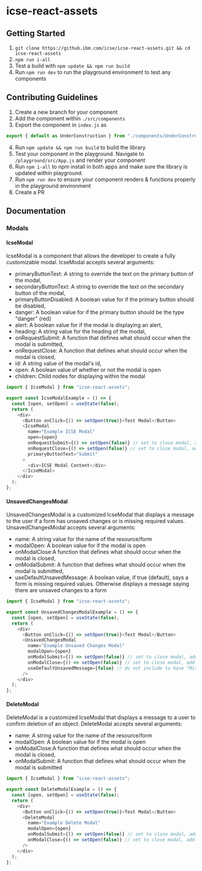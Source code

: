 # icse-react-assets

## Getting Started

1. `git clone https://github.ibm.com/icse/icse-react-assets.git && cd icse-react-assets`
2. `npm run i-all`
3. Test a build with `npm update && npm run build`
4. Run `npm run dev` to run the playground environment to test any components

## Contributing Guidelines

1. Create a new branch for your component
2. Add the component within `./src/components`
3. Export the component in `index.js` as

```js
export { default as UnderConstruction } from "./components/UnderConstruction";
```

4. Run `npm update && npm run build` to build the library
5. Test your component in the playground. Navigate to `/playground/src/App.js` and render your component
6. Run `npm i-all` to npm install in both apps and make sure the library is updated within playground.
7. Run `npm run dev` to ensure your component renders & functions properly in the playground environment
8. Create a PR

## Documentation

### Modals

#### IcseModal

IcseModal is a component that allows the developer to create a fully customizable modal. IcseModal accepts several arguments:

- primaryButtonText: A string to override the text on the primary button of the modal,
- secondaryButtonText: A string to override the text on the secondary button of the modal,
- primaryButtonDisabled: A boolean value for if the primary button should be disabled,
- danger: A boolean value for if the primary button should be the type "danger" (red)
- alert: A boolean value for if the modal is displaying an alert,
- heading: A string value for the heading of the modal,
- onRequestSubmit: A function that defines what should occur when the modal is submitted,
- onRequestClose: A function that defines what should occur when the modal is closed,
- id: A string value of the modal's id,
- open: A boolean value of whether or not the modal is open
- children: Child nodes for displaying within the modal

```js
import { IcseModal } from "icse-react-assets";

export const IcseModalExample = () => {
  const [open, setOpen] = useState(false);
  return (
    <div>
      <Button onClick={() => setOpen(true)}>Test Modal</Button>
      <IcseModal
        name="Example ICSE Modal"
        open={open}
        onRequestSubmit={() => setOpen(false)} // set to close modal, add additional logic
        onRequestClose={() => setOpen(false)} // set to close modal, add additional logic
        primaryButtonText="Submit"
      >
        <div>ICSE Modal Content</div>
      </IcseModal>
    </div>
  );
};
```

#### UnsavedChangesModal

UnsavedChangesModal is a customized IcseModal that displays a message to the user if a form has unsaved changes or is missing required values. UnsavedChangesModal accepts several arguments:

- name: A string value for the name of the resource/form
- modalOpen: A boolean value for if the modal is open
- onModalClose:A function that defines what should occur when the modal is closed,
- onModalSubmit: A function that defines what should occur when the modal is submitted,
- useDefaultUnsavedMessage: A boolean value, if true (default), says a form is missing required values. Otherwise displays a message saying there are unsaved changes to a form

```js
import { IcseModal } from "icse-react-assets";

export const UnsavedChangesModalExample = () => {
  const [open, setOpen] = useState(false);
  return (
    <div>
      <Button onClick={() => setOpen(true)}>Test Modal</Button>
      <UnsavedChangesModal
        name="Example Unsaved Changes Modal"
        modalOpen={open}
        onModalSubmit={() => setOpen(false)} // set to close modal, add additional logic
        onModalClose={() => setOpen(false)} // set to close modal, add additional logic
        useDefaultUnsavedMessage={false} // do not include to have "Missing Required Values"
      />
    </div>
  );
};
```

#### DeleteModal

DeleteModal is a customized IcseModal that displays a message to a user to confirm deletion of an object. DeleteModal accepts several arguments:

- name: A string value for the name of the resource/form
- modalOpen: A boolean value for if the modal is open
- onModalClose:A function that defines what should occur when the modal is closed,
- onModalSubmit: A function that defines what should occur when the modal is submitted

```js
import { IcseModal } from "icse-react-assets";

export const DeleteModalExample = () => {
  const [open, setOpen] = useState(false);
  return (
    <div>
      <Button onClick={() => setOpen(true)}>Test Modal</Button>
      <DeleteModal
        name="Example Delete Modal"
        modalOpen={open}
        onModalSubmit={() => setOpen(false)} // set to close modal, add additional logic
        onModalClose={() => setOpen(false)} // set to close modal, add additional logic
      />
    </div>
  );
};
```
